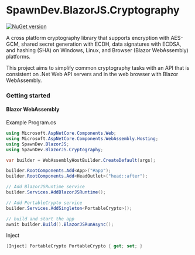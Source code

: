 # SpawnDev.BlazorJS.Cryptography

[![NuGet version](https://badge.fury.io/nu/SpawnDev.BlazorJS.Cryptography.svg?label=SpawnDev.BlazorJS.Cryptography)](https://www.nuget.org/packages/SpawnDev.BlazorJS.Cryptography)

A cross platform cryptography library that supports encryption with AES-GCM, shared secret generation with ECDH, data signatures with ECDSA, and hashing (SHA) on Windows, Linux, and Browser (Blazor WebAssembly) platforms.

This project aims to simplify common cryptography tasks with an API that is consistent on .Net Web API servers and in the web browser with Blazor WebAssembly.


### Getting started

#### Blazor WebAssembly
Example Program.cs 
```cs
using Microsoft.AspNetCore.Components.Web;
using Microsoft.AspNetCore.Components.WebAssembly.Hosting;
using SpawnDev.BlazorJS;
using SpawnDev.BlazorJS.Cryptography;

var builder = WebAssemblyHostBuilder.CreateDefault(args);

builder.RootComponents.Add<App>("#app");
builder.RootComponents.Add<HeadOutlet>("head::after");

// Add BlazorJSRuntime service
builder.Services.AddBlazorJSRuntime();

// Add PortableCrypto service
builder.Services.AddSingleton<PortableCrypto>();

// build and start the app
await builder.Build().BlazorJSRunAsync();
```

Inject
```cs
[Inject] PortableCrypto PortableCrypto { get; set; }
```
